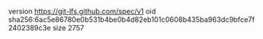 version https://git-lfs.github.com/spec/v1
oid sha256:6ac5e86780e0b531b4be0b4d82eb101c0608b435ba963dc9bfce7f2402389c3e
size 2757
